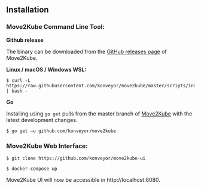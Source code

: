 ## Installation

### Move2Kube Command Line Tool:

**Github release**

The binary can be downloaded from the [GitHub releases page](https://github.com/konveyor/move2kube/releases) of Move2Kube.

**Linux / macOS / Windows WSL:**
```
$ curl -L https://raw.githubusercontent.com/konveyor/move2kube/master/scripts/install.sh | bash -
```

**Go**

Installing using `go get` pulls from the master branch of [Move2Kube](https://github.com/konveyor/move2kube) with the latest development changes.
```
$ go get –u github.com/konveyor/move2kube
```

### Move2Kube Web Interface:
```
$ git clone https://github.com/konveyor/move2kube-ui
```
```
$ docker-compose up
```
Move2Kube UI will now be accessible in http://localhost:8080.
